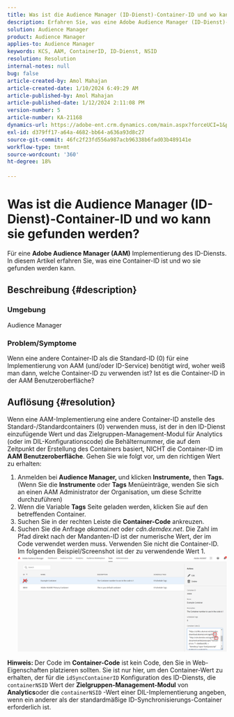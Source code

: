 ```yaml
---
title: Was ist die Audience Manager (ID-Dienst)-Container-ID und wo kann sie gefunden werden?
description: Erfahren Sie, was eine Adobe Audience Manager (ID-Dienst)-Container-ID ist und wo sie gefunden werden kann. Befolgen Sie die Schritte in diesem Artikel.
solution: Audience Manager
product: Audience Manager
applies-to: Audience Manager
keywords: KCS, AAM, ContainerID, ID-Dienst, NSID
resolution: Resolution
internal-notes: null
bug: false
article-created-by: Amol Mahajan
article-created-date: 1/10/2024 6:49:29 AM
article-published-by: Amol Mahajan
article-published-date: 1/12/2024 2:11:08 PM
version-number: 5
article-number: KA-21168
dynamics-url: https://adobe-ent.crm.dynamics.com/main.aspx?forceUCI=1&pagetype=entityrecord&etn=knowledgearticle&id=b1703163-84af-ee11-a569-6045bd006b3d
exl-id: d379ff17-a64a-4682-bb64-a636a93d8c27
source-git-commit: 46fc2f23fd556a987acb96338b6fad03b489141e
workflow-type: tm+mt
source-wordcount: '360'
ht-degree: 18%

---
```


# Was ist die Audience Manager (ID-Dienst)-Container-ID und wo kann sie gefunden werden?


Für eine <b>Adobe Audience Manager (AAM)</b> Implementierung des ID-Diensts. In diesem Artikel erfahren Sie, was eine Container-ID ist und wo sie gefunden werden kann.

## Beschreibung {#description}


### <b>Umgebung</b>

Audience Manager



### <b>Problem/Symptome</b>

Wenn eine andere Container-ID als die Standard-ID (0) für eine Implementierung von AAM (und/oder ID-Service) benötigt wird, woher weiß man dann, welche Container-ID zu verwenden ist? Ist es die Container-ID in der AAM Benutzeroberfläche?


## Auflösung {#resolution}


Wenn eine AAM-Implementierung eine andere Container-ID anstelle des Standard-/Standardcontainers (0) verwenden muss, ist der in den ID-Dienst einzufügende Wert und das Zielgruppen-Management-Modul für Analytics (oder im DIL-Konfigurationscode) die Behälternummer, die auf dem Zeitpunkt der Erstellung des Containers basiert, NICHT die Container-ID im <b>AAM Benutzeroberfläche</b>. Gehen Sie wie folgt vor, um den richtigen Wert zu erhalten:

1. Anmelden bei <b>Audience Manager, </b>und klicken <b>Instrumente,</b> then <b>Tags. </b>(Wenn Sie die <b>Instrumente</b> oder <b>Tags</b> Menüeinträge, wenden Sie sich an einen AAM Administrator der Organisation, um diese Schritte durchzuführen)
2. Wenn die Variable <b>Tags</b> Seite geladen werden, klicken Sie auf den betreffenden Container.
3. Suchen Sie in der rechten Leiste die <b>Container-Code</b> ankreuzen.
4. Suchen Sie die Anfrage *akamai.net* oder *cdn.demdex.net*. Die Zahl im Pfad direkt nach der Mandanten-ID ist der numerische Wert, der im Code verwendet werden muss. Verwenden Sie nicht die Container-ID. Im folgenden Beispiel/Screenshot ist der zu verwendende Wert 1.    ![](assets/4768ad75-347c-ed11-81ac-6045bd006a22.png)


<b>Hinweis: </b>Der Code im <b>Container-Code</b> ist kein Code, den Sie in Web-Eigenschaften platzieren sollten. Sie ist nur hier, um den Container-Wert zu erhalten, der für die `idSyncContainerID` Konfiguration des ID-Diensts, die `containerNSID` Wert der <b>Zielgruppen-Management-Modul</b> von <b>Analytics</b>oder die `containerNSID` -Wert einer DIL-Implementierung angeben, wenn ein anderer als der standardmäßige ID-Synchronisierungs-Container erforderlich ist.

<b> </b>

